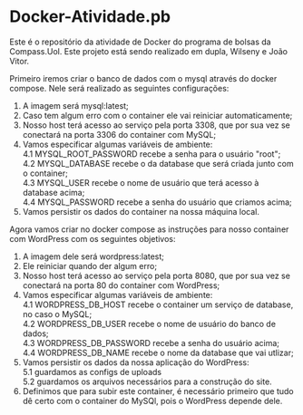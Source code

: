 # Docker-Atividade.pb
Este é o repositório da atividade de Docker do programa de bolsas da Compass.Uol. Este projeto está sendo realizado em dupla, Wilseny e João Vitor.

Primeiro iremos criar o banco de dados com o mysql através do docker compose. Nele será realizado as seguintes configurações:

1. A imagem será mysql:latest;
2. Caso tem algum erro com o container ele vai reiniciar automaticamente;
3. Nosso host terá acesso ao serviço pela porta 3308, que por sua vez se conectará na porta 3306 do container com MySQL;
4. Vamos especificar algumas variáveis de ambiente:  
4.1 MYSQL_ROOT_PASSWORD recebe a senha para o usuário "root";  
4.2 MYSQL_DATABASE recebe o da database que será criada junto com o container;  
4.3 MYSQL_USER recebe o nome de usuário que terá acesso à database acima;  
4.4 MYSQL_PASSWORD recebe a senha do usuário que criamos acima;  
5. Vamos persistir os dados do container na nossa máquina local.

Agora vamos criar no docker compose as instruções para nosso container com WordPress com os seguintes objetivos:

1. A imagem dele será wordpress:latest;
2. Ele reiniciar quando der algum erro;
3. Nosso host terá acesso ao serviço pela porta 8080, que por sua vez se conectará na porta 80 do container com WordPress;
4. Vamos especificar algumas variáveis de ambiente:  
4.1 WORDPRESS_DB_HOST recebe o container um serviço de database, no caso o MySQL;  
4.2 WORDPRESS_DB_USER recebe o nome de usuário do banco de dados;  
4.3 WORDPRESS_DB_PASSWORD recebe a senha do usuário acima;  
4.4 WORDPRESS_DB_NAME recebe o nome da database que vai utlizar;  
5. Vamos persistir os dados da nossa aplicação do WordPress:  
5.1 guardamos as configs de uploads  
5.2 guardamos os arquivos necessários para a construção do site.  
6. Definimos que para subir este container, é necessário primeiro que tudo dê certo com o container do MySQl, pois o WordPress depende dele.
